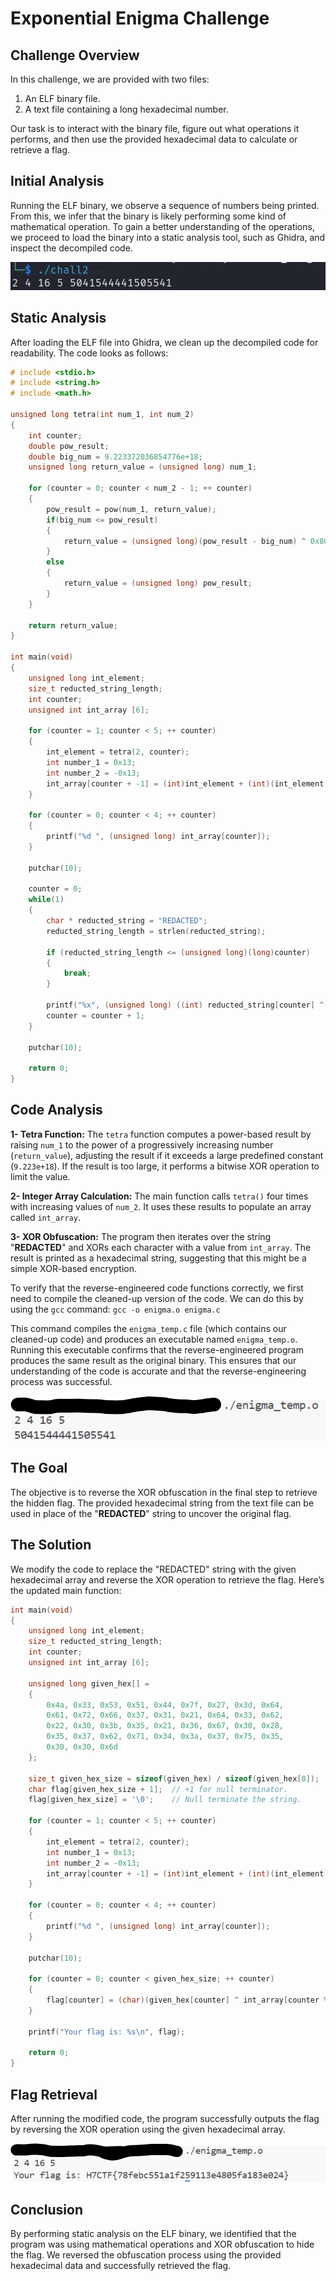 # Exponential Enigma Challenge

## Challenge Overview

In this challenge, we are provided with two files:

1. An ELF binary file.
2. A text file containing a long hexadecimal number.

Our task is to interact with the binary file, figure out what operations it performs, and then use the provided hexadecimal data to calculate or retrieve a flag.

## Initial Analysis

Running the ELF binary, we observe a sequence of numbers being printed. From this, we infer that the binary is likely performing some kind of mathematical operation. To gain a better understanding of the operations, we proceed to load the binary into a static analysis tool, such as Ghidra, and inspect the decompiled code.

![Alt text](../Assets/Images/11.png)

## Static Analysis

After loading the ELF file into Ghidra, we clean up the decompiled code for readability. The code looks as follows:

```C
# include <stdio.h>
# include <string.h>
# include <math.h>

unsigned long tetra(int num_1, int num_2)
{
    int counter;
    double pow_result;
    double big_num = 9.223372036854776e+18;
    unsigned long return_value = (unsigned long) num_1;

    for (counter = 0; counter < num_2 - 1; ++ counter)
    {
        pow_result = pow(num_1, return_value);
        if(big_num <= pow_result) 
        {
            return_value = (unsigned long)(pow_result - big_num) ^ 0x8000000000000000;
        }
        else
        {
            return_value = (unsigned long) pow_result;
        }
    }
    
    return return_value;
}

int main(void)
{
    unsigned long int_element;
    size_t reducted_string_length;
    int counter;
    unsigned int int_array [6];
    
    for (counter = 1; counter < 5; ++ counter) 
    {
        int_element = tetra(2, counter);
        int number_1 = 0x13;
        int number_2 = -0x13;
        int_array[counter + -1] = (int)int_element + (int)(int_element / number_1) * number_2;
    }

    for (counter = 0; counter < 4; ++ counter) 
    {
        printf("%d ", (unsigned long) int_array[counter]);
    }

    putchar(10);

    counter = 0;
    while(1)
    {
        char * reducted_string = "REDACTED";
        reducted_string_length = strlen(reducted_string);
        
        if (reducted_string_length <= (unsigned long)(long)counter)
        {
            break;
        }

        printf("%x", (unsigned long) ((int) reducted_string[counter] ^ int_array[counter % 4]));
        counter = counter + 1;
    }

    putchar(10);

    return 0;
}
```

## Code Analysis

**1- Tetra Function:**
The `tetra` function computes a power-based result by raising `num_1` to the power of a progressively increasing number (`return_value`), adjusting the result if it exceeds a large predefined constant (`9.223e+18`). If the result is too large, it performs a bitwise XOR operation to limit the value.

**2- Integer Array Calculation:**
The main function calls `tetra()` four times with increasing values of `num_2`. It uses these results to populate an array called `int_array`.

**3- XOR Obfuscation:**
The program then iterates over the string "**REDACTED**" and XORs each character with a value from `int_array`. The result is printed as a hexadecimal string, suggesting that this might be a simple XOR-based encryption.

To verify that the reverse-engineered code functions correctly, we first need to compile the cleaned-up version of the code. We can do this by using the `gcc` command: `gcc -o enigma.o enigma.c`

This command compiles the `enigma_temp.c` file (which contains our cleaned-up code) and produces an executable named `enigma_temp.o`. Running this executable confirms that the reverse-engineered program produces the same result as the original binary. This ensures that our understanding of the code is accurate and that the reverse-engineering process was successful.

![Alt text](../Assets/Images/12.png)

## The Goal

The objective is to reverse the XOR obfuscation in the final step to retrieve the hidden flag. The provided hexadecimal string from the text file can be used in place of the "**REDACTED**" string to uncover the original flag.

## The Solution

We modify the code to replace the "REDACTED" string with the given hexadecimal array and reverse the XOR operation to retrieve the flag. Here’s the updated main function:

```C
int main(void)
{
    unsigned long int_element;
    size_t reducted_string_length;
    int counter;
    unsigned int int_array [6];

    unsigned long given_hex[] = 
    {
        0x4a, 0x33, 0x53, 0x51, 0x44, 0x7f, 0x27, 0x3d, 0x64, 
        0x61, 0x72, 0x66, 0x37, 0x31, 0x21, 0x64, 0x33, 0x62,
        0x22, 0x30, 0x3b, 0x35, 0x21, 0x36, 0x67, 0x30, 0x28,
        0x35, 0x37, 0x62, 0x71, 0x34, 0x3a, 0x37, 0x75, 0x35,
        0x30, 0x30, 0x6d
    };

    size_t given_hex_size = sizeof(given_hex) / sizeof(given_hex[0]);
    char flag[given_hex_size + 1];  // +1 for null terminator.
    flag[given_hex_size] = '\0';    // Null terminate the string.
        
    for (counter = 1; counter < 5; ++ counter) 
    {
        int_element = tetra(2, counter);
        int number_1 = 0x13;
        int number_2 = -0x13;
        int_array[counter + -1] = (int)int_element + (int)(int_element / number_1) * number_2;
    }

    for (counter = 0; counter < 4; ++ counter) 
    {
        printf("%d ", (unsigned long) int_array[counter]);
    }

    putchar(10);

    for (counter = 0; counter < given_hex_size; ++ counter)
    {
        flag[counter] = (char)(given_hex[counter] ^ int_array[counter % 4]);
    }

    printf("Your flag is: %s\n", flag);

    return 0;
}
```

## Flag Retrieval

After running the modified code, the program successfully outputs the flag by reversing the XOR operation using the given hexadecimal array.

![Alt text](../Assets/Images/13.png)

## Conclusion

By performing static analysis on the ELF binary, we identified that the program was using mathematical operations and XOR obfuscation to hide the flag. We reversed the obfuscation process using the provided hexadecimal data and successfully retrieved the flag.
